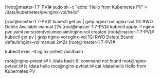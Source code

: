 [root@master-1 7-PV]# sudo sh -c "echo 'Hello from Kubernetes PV' > /data/kubernetes/pv/nginx-vol/hello"


[root@master-1 7-PV]# kubectl get pv | grep nginx-vol
nginx-vol                                  1Gi        RWO            Delete           Available                            manual                     27s
[root@master-1 7-PV]# kubectl apply -f nginx-pvc.yaml
persistentvolumeclaim/nginx-vol created
[root@master-1 7-PV]# kubectl get pv | grep nginx-vol
nginx-vol                                  1Gi        RWO            Delete           Bound    default/nginx-vol        manual                     2m2s
[root@master-1 7-PV]# 


kubectl exec -it nginx-pvtest /bin/bash

root@nginx-pvtest:/# ll /data
bash: ll: command not found
root@nginx-pvtest:/# ls /data
hello
root@nginx-pvtest:/# cat /data/hello
Hello from Kubernetes PV

